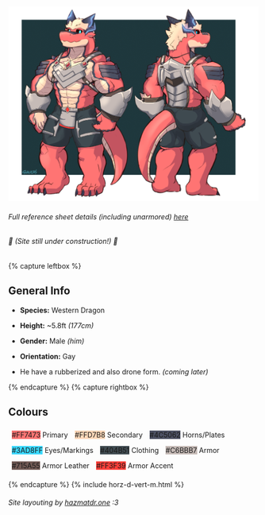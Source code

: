 [![Refsheet Image](/assets/img/glaucablitz-refsheet-1200.png)](/assets/img/glaucablitz-refsheet-full.png)
###### Full reference sheet details (including unarmored) [here](https://www.furaffinity.net/view/38281915/)
###### 🚧 (Site still under construction!) 🚧
{% capture leftbox %}

## General Info
- **Species:** Western Dragon
- **Height:** ~5.8ft *(177cm)*
- **Gender:** Male *(him)*
- **Orientation:** Gay

- He have a rubberized and also drone form. *(coming later)*

{% endcapture %}
{% capture rightbox %}

## Colours
<span style="display: flex; flex-wrap: wrap">
	<span style="padding: 0.5em"><span class="colorbox darktext" style="background-color: #FF7473">#FF7473</span> Primary</span>
	<span style="padding: 0.5em"><span class="colorbox darktext" style="background-color: #FFD7B8">#FFD7B8</span> Secondary</span>
	<span style="padding: 0.5em"><span class="colorbox lighttext" style="background-color: #4C5062">#4C5062</span> Horns/Plates</span>
	<span style="padding: 0.5em"><span class="colorbox darktext" style="background-color: #3AD8FF">#3AD8FF</span> Eyes/Markings</span>
	<span style="padding: 0.5em"><span class="colorbox lighttext" style="background-color: #404B51">#404B51</span> Clothing</span>
	<span style="padding: 0.5em"><span class="colorbox darktext" style="background-color: #C6BBB7">#C6BBB7</span> Armor</span>
	<span style="padding: 0.5em"><span class="colorbox lighttext" style="background-color: #715A55">#715A55</span> Armor Leather</span>
	<span style="padding: 0.5em"><span class="colorbox darktext" style="background-color: #FF3F39">#FF3F39</span> Armor Accent</span>
</span>

{% endcapture %}
{% include horz-d-vert-m.html %}

###### Site layouting by [hazmatdr.one](https://hazmatdr.one/) :3
